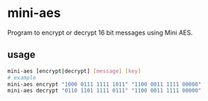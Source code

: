 # mini-aes
Program to encrypt or decrypt 16 bit messages using Mini AES.

## usage
```bash
mini-aes [encrypt|decrypt] [message] [key]
# example
mini-aes encrypt "1000 0111 1111 1011" "1100 0011 1111 00000"
mini-aes decrypt "0110 1101 1111 0111" "1100 0011 1111 00000"
```
